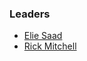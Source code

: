 ### Leaders

* [Elie Saad](mailto:elie.saad@owasp.org)
* [Rick Mitchell](mailto:kingthorin@gmail.com)
